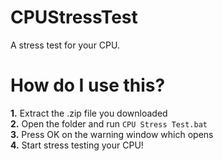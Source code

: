 # CPUStressTest
A stress test for your CPU.

# How do I use this?
**1.** Extract the .zip file you downloaded
<br />
**2.** Open the folder and run `CPU Stress Test.bat`
<br />
**3.** Press OK on the warning window which opens
<br />
**4.** Start stress testing your CPU!
